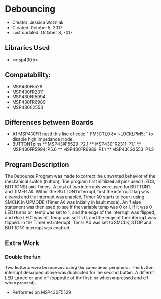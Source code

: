 # Debouncing
* Creator: Jessica Wozniak
* Created: October 5, 2017
* Last updated: October 8, 2017

## Libraries Used
* <msp430.h>

## Compatability:
* MSP430F5529
* MSP430FR2311
* MSP430FR5994
* MSP430FR6989
* MSP430G2553

## Differences between Boards
* All MSP430FR need this line of code " PM5CTL0 &= ~LOCKLPM5; " to disable high impedance mode.
* BUTTON1 pins
** MSP430F5529: P2.1
** MSP430FR2311: P1.1
** MSP430FR5994: P5.6
** MSP430FR6989: P1.1
** MSP430G2553: P1.3

## Program Description
The Debounce Program was made to correct the unwanted behavior of the mechanical switch (button). The program first initilized all pins used (LEDS, BUTTONS) and Timers. A total of two interrupts were used for BUTTON1 and TIMER A0. Within the BUTTON1 interrupt, first the interrupt flag was cleared and the interrupt was enabled. Timer A0 starts to count using SMCLK in UPMODE (Timer A0 was initially in hault mode). An if else statement was then used to see if the variable temp was 0 or 1. If it was 0 LED1 turns on, temp was set to 1, and the edge of the interrupt was flipped, and else LED1 was off, temp was set to 0, and the edge of the interrupt was flipped. In the Timer A0 interrupt, Timer A0 was set to SMCLK, STOP and BUTTON1 interrupt was enabled. 

## Extra Work
### Double the fun
Two buttons were bedounced using the same timer peripheral. The button interrupt descriped above was duplicated for the second button. A differnt LED turned on and off (opposite of the first: on when unpressed and off when pressed).

* Performed on MSP430F5529
